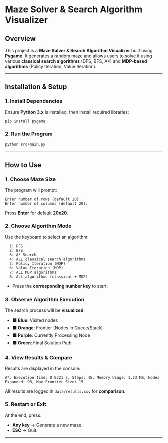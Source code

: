 # Maze Solver & Search Algorithm Visualizer

## Overview
This project is a **Maze Solver & Search Algorithm Visualizer** built using **Pygame**. It generates a random maze and allows users to solve it using various **classical search algorithms** (DFS, BFS, A*) and **MDP-based algorithms** (Policy Iteration, Value Iteration).

---

## Installation & Setup
### 1️. Install Dependencies
Ensure **Python 3.x** is installed, then install required libraries:
```bash
pip install pygame
```

### 2. Run the Program
```bash
python src/main.py
```

---

## How to Use
### **1️. Choose Maze Size**
The program will prompt:
```
Enter number of rows (default 20):
Enter number of columns (default 20):
```
Press **Enter** for default **20x20**.

### **2️. Choose Algorithm Mode**
Use the keyboard to select an algorithm:
```
  1: DFS
  2: BFS
  3: A* Search
  4: ALL classical search algorithms
  5: Policy Iteration (MDP)
  6: Value Iteration (MDP)
  7: ALL MDP algorithms
  8: ALL algorithms (classical + MDP)
```
- Press the **corresponding number key** to start.

### **3️. Observe Algorithm Execution**
The search process will be **visualized**:
- **🟦 Blue**: Visited nodes
- **🟧 Orange**: Frontier (Nodes in Queue/Stack)
- **🟪 Purple**: Currently Processing Node
- **🟩 Green**: Final Solution Path

### **4️. View Results & Compare**
Results are displayed in the console:
```
A*: Execution Time: 0.0321 s, Steps: 45, Memory Usage: 1.23 MB, Nodes Expanded: 90, Max Frontier Size: 15
```

All results are logged in `data/results.csv` for **comparison**.

### **5️. Restart or Exit**
At the end, press:
- **Any key** → Generate a new maze.
- **ESC** → Quit.

---




